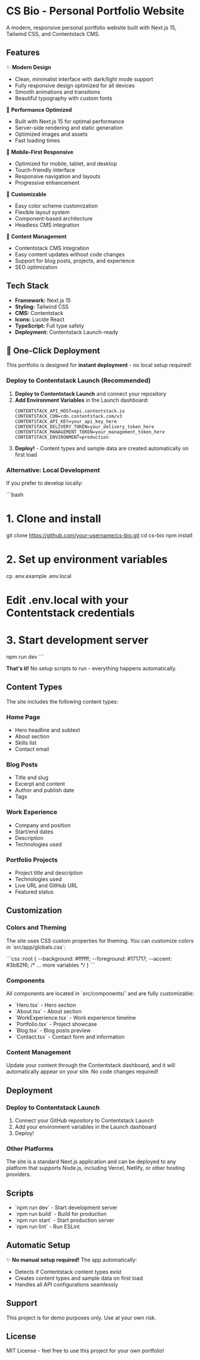 # CS Bio - Personal Portfolio Website

A modern, responsive personal portfolio website built with Next.js 15, Tailwind CSS, and Contentstack CMS.

## Features

✨ **Modern Design**
- Clean, minimalist interface with dark/light mode support
- Fully responsive design optimized for all devices
- Smooth animations and transitions
- Beautiful typography with custom fonts

🚀 **Performance Optimized**
- Built with Next.js 15 for optimal performance
- Server-side rendering and static generation
- Optimized images and assets
- Fast loading times

📱 **Mobile-First Responsive**
- Optimized for mobile, tablet, and desktop
- Touch-friendly interface
- Responsive navigation and layouts
- Progressive enhancement

🎨 **Customizable**
- Easy color scheme customization
- Flexible layout system
- Component-based architecture
- Headless CMS integration

📝 **Content Management**
- Contentstack CMS integration
- Easy content updates without code changes
- Support for blog posts, projects, and experience
- SEO optimization

## Tech Stack

- **Framework:** Next.js 15
- **Styling:** Tailwind CSS
- **CMS:** Contentstack
- **Icons:** Lucide React
- **TypeScript:** Full type safety
- **Deployment:** Contentstack Launch-ready

## 🚀 One-Click Deployment

This portfolio is designed for **instant deployment** - no local setup required!

### Deploy to Contentstack Launch (Recommended)

1. **Deploy to Contentstack Launch** and connect your repository
2. **Add Environment Variables** in the Launch dashboard:
   ```env
   CONTENTSTACK_API_HOST=api.contentstack.io
   CONTENTSTACK_CDN=cdn.contentstack.com/v3
   CONTENTSTACK_API_KEY=your_api_key_here
   CONTENTSTACK_DELIVERY_TOKEN=your_delivery_token_here
   CONTENTSTACK_MANAGEMENT_TOKEN=your_management_token_here
   CONTENTSTACK_ENVIRONMENT=production
   ```
3. **Deploy!** - Content types and sample data are created automatically on first load

### Alternative: Local Development

If you prefer to develop locally:

\`\`\`bash
# 1. Clone and install
git clone https://github.com/your-username/cs-bio.git
cd cs-bio
npm install

# 2. Set up environment variables
cp .env.example .env.local
# Edit .env.local with your Contentstack credentials

# 3. Start development server
npm run dev
\`\`\`

**That's it!** No setup scripts to run - everything happens automatically.

## Content Types

The site includes the following content types:

### Home Page
- Hero headline and subtext
- About section
- Skills list
- Contact email

### Blog Posts
- Title and slug
- Excerpt and content
- Author and publish date
- Tags

### Work Experience
- Company and position
- Start/end dates
- Description
- Technologies used

### Portfolio Projects
- Project title and description
- Technologies used
- Live URL and GitHub URL
- Featured status

## Customization

### Colors and Theming

The site uses CSS custom properties for theming. You can customize colors in \`src/app/globals.css\`:

\`\`\`css
:root {
  --background: #ffffff;
  --foreground: #171717;
  --accent: #3b82f6;
  /* ... more variables */
}
\`\`\`

### Components

All components are located in \`src/components/\` and are fully customizable:

- \`Hero.tsx\` - Hero section
- \`About.tsx\` - About section
- \`WorkExperience.tsx\` - Work experience timeline
- \`Portfolio.tsx\` - Project showcase
- \`Blog.tsx\` - Blog posts preview
- \`Contact.tsx\` - Contact form and information

### Content Management

Update your content through the Contentstack dashboard, and it will automatically appear on your site. No code changes required!

## Deployment

### Deploy to Contentstack Launch

1. Connect your GitHub repository to Contentstack Launch
2. Add your environment variables in the Launch dashboard
3. Deploy!

### Other Platforms

The site is a standard Next.js application and can be deployed to any platform that supports Node.js, including Vercel, Netlify, or other hosting providers.

## Scripts

- \`npm run dev\` - Start development server
- \`npm run build\` - Build for production
- \`npm run start\` - Start production server
- \`npm run lint\` - Run ESLint

## Automatic Setup

✨ **No manual setup required!** The app automatically:
- Detects if Contentstack content types exist
- Creates content types and sample data on first load
- Handles all API configurations seamlessly

## Support

This project is for demo purposes only. Use at your own risk.

## License

MIT License - feel free to use this project for your own portfolio!
